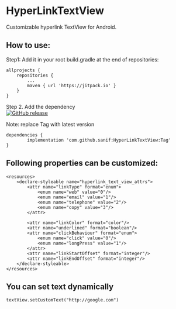 
# HyperLinkTextView
Customizable hyperlink TextView for Android.  
  
  


## How to use:
Step1: Add it in your root build.gradle at the end of repositories:

	allprojects {
		repositories {
			...
			maven { url 'https://jitpack.io' }
		}
	}   
  


    
Step 2. Add the dependency  
[![GitHub release](https://img.shields.io/github/release/sanif/HyperLinkTextView.svg)](https://github.com/sanif/HyperLinkTextView/releases/latest)

Note: replace Tag with latest version

	dependencies {
	        implementation 'com.github.sanif:HyperLinkTextView:Tag'
	}


## Following properties can be customized:
```
<resources>
    <declare-styleable name="hyperlink_text_view_attrs">
        <attr name="linkType" format="enum">
            <enum name="web" value="0"/>
            <enum name="email" value="1"/>
            <enum name="telephone" value="2"/>
            <enum name="copy" value="3"/>
        </attr>

        <attr name="linkColor" format="color"/>
        <attr name="underlined" format="boolean"/>
        <attr name="clickBehaviour" format="enum">
            <enum name="click" value="0"/>
            <enum name="longPress" value="1"/>
        </attr>
        <attr name="linkStartOffset" format="integer"/>
        <attr name="linkEndOffset" format="integer"/>
    </declare-styleable>
</resources>
```

## You can set text dynamically
`textView.setCustomText("http://google.com")`
